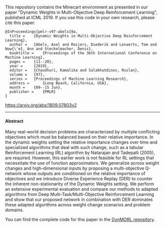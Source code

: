 This repository contains the Minecart environment as presented in our paper "Dynamic Weights in Multi-Objective Deep Reinforcement Learning", published at ICML 2019. If you use this code in your own research, please cite this paper:

```
@InProceedings{pmlr-v97-abels19a,
  title = 	 {Dynamic Weights in Multi-Objective Deep Reinforcement Learning},
  author = 	 {Abels, Axel and Roijers, Diederik and Lenaerts, Tom and Now{\'e}, Ann and Steckelmacher, Denis},
  booktitle = 	 {Proceedings of the 36th International Conference on Machine Learning},
  pages = 	 {11--20},
  year = 	 {2019},
  editor = 	 {Chaudhuri, Kamalika and Salakhutdinov, Ruslan},
  volume = 	 {97},
  series = 	 {Proceedings of Machine Learning Research},
  address = 	 {Long Beach, California, USA},
  month = 	 {09--15 Jun},
  publisher = 	 {PMLR}
}

```

https://arxiv.org/abs/1809.07803v2


---------------------------------------
#### Abstract
Many real-world decision problems are characterized by multiple conflicting objectives which must be balanced based on their relative importance. In the dynamic weights setting the relative importance changes over time and specialized algorithms that deal with such change, such as a tabular Reinforcement Learning (RL) algorithm by Natarajan and Tadepalli (2005), are required. However, this earlier work is not feasible for RL settings that necessitate the use of function approximators. We generalize across weight changes and high-dimensional inputs by proposing a multi-objective Q-network whose outputs are conditioned on the relative importance of objectives and we introduce Diverse Experience Replay (DER) to counter the inherent non-stationarity of the Dynamic Weights setting. We perform an extensive experimental evaluation and compare our methods to adapted algorithms from Deep Multi-Task/Multi-Objective Reinforcement Learning and show that our proposed network in combination with DER dominates these adapted algorithms across weight change scenarios and problem domains.

You can find the complete code for this paper in the [DynMORL repository](https://github.com/axelabels/DynMORL).
